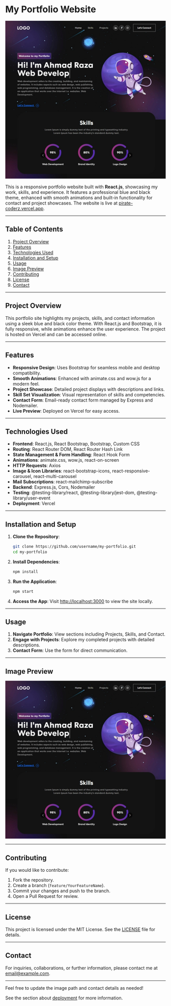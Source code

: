 # My Portfolio Website


![Portfolio Preview](https://github.com/PirateCoderz/React-Portfolio/blob/main/src/assets/img/readme-img.jpeg) 

This is a responsive portfolio website built with **React.js**, showcasing my work, skills, and experience. It features a professional blue and black theme, enhanced with smooth animations and built-in functionality for contact and project showcases. The website is live at [pirate-coderz.vercel.app](https://pirate-coderz.vercel.app).

---

## Table of Contents

1. [Project Overview](#project-overview)
2. [Features](#features)
3. [Technologies Used](#technologies-used)
4. [Installation and Setup](#installation-and-setup)
5. [Usage](#usage)
6. [Image Preview](#image-preview)
7. [Contributing](#contributing)
8. [License](#license)
9. [Contact](#contact)

---

## Project Overview

This portfolio site highlights my projects, skills, and contact information using a sleek blue and black color theme. With React.js and Bootstrap, it is fully responsive, while animations enhance the user experience. The project is hosted on Vercel and can be accessed online.

---

## Features

- **Responsive Design**: Uses Bootstrap for seamless mobile and desktop compatibility.
- **Smooth Animations**: Enhanced with animate.css and wow.js for a modern feel.
- **Project Showcase**: Detailed project displays with descriptions and links.
- **Skill Set Visualization**: Visual representation of skills and competencies.
- **Contact Form**: Email-ready contact form managed by Express and Nodemailer.
- **Live Preview**: Deployed on Vercel for easy access.

---

## Technologies Used

- **Frontend**: React.js, React Bootstrap, Bootstrap, Custom CSS
- **Routing**: React Router DOM, React Router Hash Link
- **State Management & Form Handling**: React Hook Form
- **Animations**: animate.css, wow.js, react-on-screen
- **HTTP Requests**: Axios
- **Image & Icon Libraries**: react-bootstrap-icons, react-responsive-carousel, react-multi-carousel
- **Mail Subscriptions**: react-mailchimp-subscribe
- **Backend**: Express.js, Cors, Nodemailer
- **Testing**: @testing-library/react, @testing-library/jest-dom, @testing-library/user-event
- **Deployment**: Vercel

---

## Installation and Setup

1. **Clone the Repository**:
   ```bash
   git clone https://github.com/username/my-portfolio.git
   cd my-portfolio
   ```

2. **Install Dependencies**:
   ```bash
   npm install
   ```

3. **Run the Application**:
   ```bash
   npm start
   ```

4. **Access the App**:
   Visit [http://localhost:3000](http://localhost:3000) to view the site locally.

---

## Usage

1. **Navigate Portfolio**: View sections including Projects, Skills, and Contact.
2. **Engage with Projects**: Explore my completed projects with detailed descriptions.
3. **Contact Form**: Use the form for direct communication.

---

## Image Preview

![Portfolio Preview](https://github.com/PirateCoderz/React-Portfolio/blob/main/src/assets/img/readme-img.jpeg) <!-- Replace with the actual path to your portfolio image -->

---

## Contributing

If you would like to contribute:
1. Fork the repository.
2. Create a branch (`feature/YourFeatureName`).
3. Commit your changes and push to the branch.
4. Open a Pull Request for review.

---

## License

This project is licensed under the MIT License. See the [LICENSE](LICENSE) file for details.

---

## Contact

For inquiries, collaborations, or further information, please contact me at [email@example.com](mailto:email@example.com).

--- 

Feel free to update the image path and contact details as needed!

See the section about [deployment](https://facebook.github.io/create-react-app/docs/deployment) for more information.
